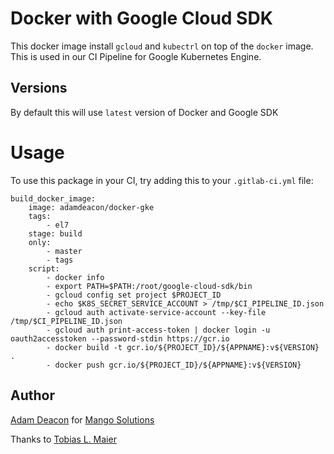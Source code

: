 # Docker with Google Cloud SDK

This docker image install `gcloud` and `kubectrl` on top of the `docker` image. This is used in our CI Pipeline for Google Kubernetes Engine.

## Versions

By default this will use `latest` version of Docker and Google SDK

# Usage

To use this package in your CI, try adding this to your `.gitlab-ci.yml` file:

```
build_docker_image:
    image: adamdeacon/docker-gke
    tags:
        - el7
    stage: build
    only:
        - master
        - tags
    script:
        - docker info
        - export PATH=$PATH:/root/google-cloud-sdk/bin
        - gcloud config set project $PROJECT_ID
        - echo $K8S_SECRET_SERVICE_ACCOUNT > /tmp/$CI_PIPELINE_ID.json
        - gcloud auth activate-service-account --key-file /tmp/$CI_PIPELINE_ID.json
        - gcloud auth print-access-token | docker login -u oauth2accesstoken --password-stdin https://gcr.io
        - docker build -t gcr.io/${PROJECT_ID}/${APPNAME}:v${VERSION} .
        - docker push gcr.io/${PROJECT_ID}/${APPNAME}:v${VERSION}
```

## Author

[Adam Deacon](https://github.com/adamjdeacon) for [Mango Solutions](https://www.mango-solutions.com)

Thanks to [Tobias L. Maier](http://tobiasmaier.info)
